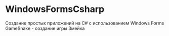 # WindowsFormsCsharp
Создание простых приложений на С# c использованием Windows Forms
GameSnake - cоздание игры Змейка
